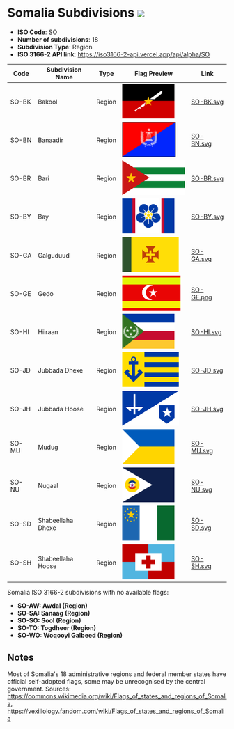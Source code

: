# Somalia Subdivisions ![](https://flagcdn.com/h40/so.png)

- **ISO Code**: SO
- **Number of subdivisions**: 18
- **Subdivision Type**: Region
- **ISO 3166-2 API link**: https://iso3166-2-api.vercel.app/api/alpha/SO

| Code  | Subdivision Name         | Type | Flag Preview | Link |
|-------|--------------------------|--------------| -------------- |----------|
| SO-BK | Bakool | Region | <img src='https://raw.githubusercontent.com/amckenna41/iso3166-flags/main/iso3166-2-flags/SO/SO-BK.svg' height='80'> | [SO-BK.svg](https://raw.githubusercontent.com/amckenna41/iso3166-flags/main/iso3166-2-flags/SO/SO-BK.svg) |
| SO-BN | Banaadir | Region | <img src='https://raw.githubusercontent.com/amckenna41/iso3166-flags/main/iso3166-2-flags/SO/SO-BN.svg' height='80'> | [SO-BN.svg](https://raw.githubusercontent.com/amckenna41/iso3166-flags/main/iso3166-2-flags/SO/SO-BN.svg) |
| SO-BR | Bari | Region | <img src='https://raw.githubusercontent.com/amckenna41/iso3166-flags/main/iso3166-2-flags/SO/SO-BR.svg' height='80'> | [SO-BR.svg](https://raw.githubusercontent.com/amckenna41/iso3166-flags/main/iso3166-2-flags/SO/SO-BR.svg) |
| SO-BY | Bay | Region | <img src='https://raw.githubusercontent.com/amckenna41/iso3166-flags/main/iso3166-2-flags/SO/SO-BY.svg' height='80'> | [SO-BY.svg](https://raw.githubusercontent.com/amckenna41/iso3166-flags/main/iso3166-2-flags/SO/SO-BY.svg) |
| SO-GA | Galguduud | Region | <img src='https://raw.githubusercontent.com/amckenna41/iso3166-flags/main/iso3166-2-flags/SO/SO-GA.svg' height='80'> | [SO-GA.svg](https://raw.githubusercontent.com/amckenna41/iso3166-flags/main/iso3166-2-flags/SO/SO-GA.svg) |
| SO-GE | Gedo | Region | <img src='https://raw.githubusercontent.com/amckenna41/iso3166-flags/main/iso3166-2-flags/SO/SO-GE.png' height='80'> | [SO-GE.png](https://raw.githubusercontent.com/amckenna41/iso3166-flags/main/iso3166-2-flags/SO/SO-GE.png) |
| SO-HI | Hiiraan | Region | <img src='https://raw.githubusercontent.com/amckenna41/iso3166-flags/main/iso3166-2-flags/SO/SO-HI.svg' height='80'> | [SO-HI.svg](https://raw.githubusercontent.com/amckenna41/iso3166-flags/main/iso3166-2-flags/SO/SO-HI.svg) |
| SO-JD | Jubbada Dhexe | Region | <img src='https://raw.githubusercontent.com/amckenna41/iso3166-flags/main/iso3166-2-flags/SO/SO-JD.svg' height='80'> | [SO-JD.svg](https://raw.githubusercontent.com/amckenna41/iso3166-flags/main/iso3166-2-flags/SO/SO-JD.svg) |
| SO-JH | Jubbada Hoose | Region | <img src='https://raw.githubusercontent.com/amckenna41/iso3166-flags/main/iso3166-2-flags/SO/SO-JH.svg' height='80'> | [SO-JH.svg](https://raw.githubusercontent.com/amckenna41/iso3166-flags/main/iso3166-2-flags/SO/SO-JH.svg) |
| SO-MU | Mudug | Region | <img src='https://raw.githubusercontent.com/amckenna41/iso3166-flags/main/iso3166-2-flags/SO/SO-MU.svg' height='80'> | [SO-MU.svg](https://raw.githubusercontent.com/amckenna41/iso3166-flags/main/iso3166-2-flags/SO/SO-MU.svg) |
| SO-NU | Nugaal | Region | <img src='https://raw.githubusercontent.com/amckenna41/iso3166-flags/main/iso3166-2-flags/SO/SO-NU.svg' height='80'> | [SO-NU.svg](https://raw.githubusercontent.com/amckenna41/iso3166-flags/main/iso3166-2-flags/SO/SO-NU.svg) |
| SO-SD | Shabeellaha Dhexe | Region | <img src='https://raw.githubusercontent.com/amckenna41/iso3166-flags/main/iso3166-2-flags/SO/SO-SD.svg' height='80'> | [SO-SD.svg](https://raw.githubusercontent.com/amckenna41/iso3166-flags/main/iso3166-2-flags/SO/SO-SD.svg) |
| SO-SH | Shabeellaha Hoose | Region | <img src='https://raw.githubusercontent.com/amckenna41/iso3166-flags/main/iso3166-2-flags/SO/SO-SH.svg' height='80'> | [SO-SH.svg](https://raw.githubusercontent.com/amckenna41/iso3166-flags/main/iso3166-2-flags/SO/SO-SH.svg) |

Somalia ISO 3166-2 subdivisions with no available flags:

* **SO-AW: Awdal (Region)**
* **SO-SA: Sanaag (Region)**
* **SO-SO: Sool (Region)**
* **SO-TO: Togdheer (Region)**
* **SO-WO: Woqooyi Galbeed (Region)**

## Notes
Most of Somalia's 18 administrative regions and federal member states have official self-adopted flags, some may be unrecognised by the central government. Sources: https://commons.wikimedia.org/wiki/Flags_of_states_and_regions_of_Somalia, https://vexillology.fandom.com/wiki/Flags_of_states_and_regions_of_Somalia
